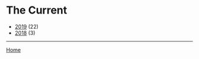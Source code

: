 # The Current

  * [2019](./the-current-2019.md/) (22)
  * [2018](./the-current-2018.md/) (3)
----

[Home](../)
